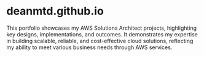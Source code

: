 # deanmtd.github.io
This portfolio showcases my AWS Solutions Architect projects, highlighting key designs, implementations, and outcomes. It demonstrates my expertise in building scalable, reliable, and cost-effective cloud solutions, reflecting my ability to meet various business needs through AWS services.
